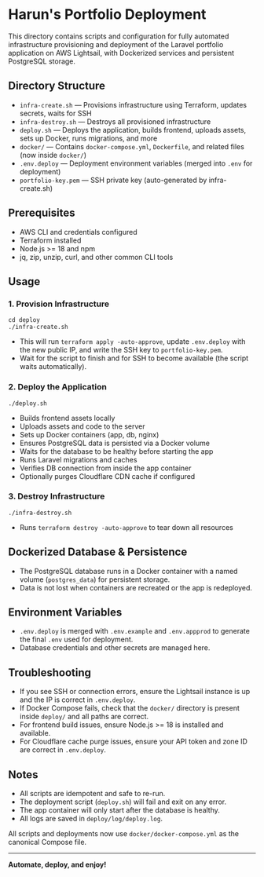 # Harun's Portfolio Deployment

This directory contains scripts and configuration for fully automated infrastructure provisioning and deployment of the Laravel portfolio application on AWS Lightsail, with Dockerized services and persistent PostgreSQL storage.

## Directory Structure

- `infra-create.sh` — Provisions infrastructure using Terraform, updates secrets, waits for SSH
- `infra-destroy.sh` — Destroys all provisioned infrastructure
- `deploy.sh` — Deploys the application, builds frontend, uploads assets, sets up Docker, runs migrations, and more
- `docker/` — Contains `docker-compose.yml`, `Dockerfile`, and related files (now inside `docker/`)
- `.env.deploy` — Deployment environment variables (merged into `.env` for deployment)
- `portfolio-key.pem` — SSH private key (auto-generated by infra-create.sh)

## Prerequisites

- AWS CLI and credentials configured
- Terraform installed
- Node.js >= 18 and npm
- jq, zip, unzip, curl, and other common CLI tools

## Usage

### 1. Provision Infrastructure

```
cd deploy
./infra-create.sh
```
- This will run `terraform apply -auto-approve`, update `.env.deploy` with the new public IP, and write the SSH key to `portfolio-key.pem`.
- Wait for the script to finish and for SSH to become available (the script waits automatically).

### 2. Deploy the Application

```
./deploy.sh
```
- Builds frontend assets locally
- Uploads assets and code to the server
- Sets up Docker containers (app, db, nginx)
- Ensures PostgreSQL data is persisted via a Docker volume
- Waits for the database to be healthy before starting the app
- Runs Laravel migrations and caches
- Verifies DB connection from inside the app container
- Optionally purges Cloudflare CDN cache if configured

### 3. Destroy Infrastructure

```
./infra-destroy.sh
```
- Runs `terraform destroy -auto-approve` to tear down all resources

## Dockerized Database & Persistence
- The PostgreSQL database runs in a Docker container with a named volume (`postgres_data`) for persistent storage.
- Data is not lost when containers are recreated or the app is redeployed.

## Environment Variables
- `.env.deploy` is merged with `.env.example` and `.env.appprod` to generate the final `.env` used for deployment.
- Database credentials and other secrets are managed here.

## Troubleshooting
- If you see SSH or connection errors, ensure the Lightsail instance is up and the IP is correct in `.env.deploy`.
- If Docker Compose fails, check that the `docker/` directory is present inside `deploy/` and all paths are correct.
- For frontend build issues, ensure Node.js >= 18 is installed and available.
- For Cloudflare cache purge issues, ensure your API token and zone ID are correct in `.env.deploy`.

## Notes
- All scripts are idempotent and safe to re-run.
- The deployment script (`deploy.sh`) will fail and exit on any error.
- The app container will only start after the database is healthy.
- All logs are saved in `deploy/log/deploy.log`.

All scripts and deployments now use `docker/docker-compose.yml` as the canonical Compose file.

---

**Automate, deploy, and enjoy!** 